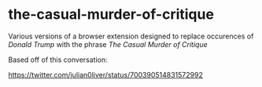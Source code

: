 # the-casual-murder-of-critique

Various versions of a browser extension designed to replace occurences of *Donald Trump* with the phrase *The Casual Murder of Critique* 

Based off of this conversation:

https://twitter.com/julian0liver/status/700390514831572992
